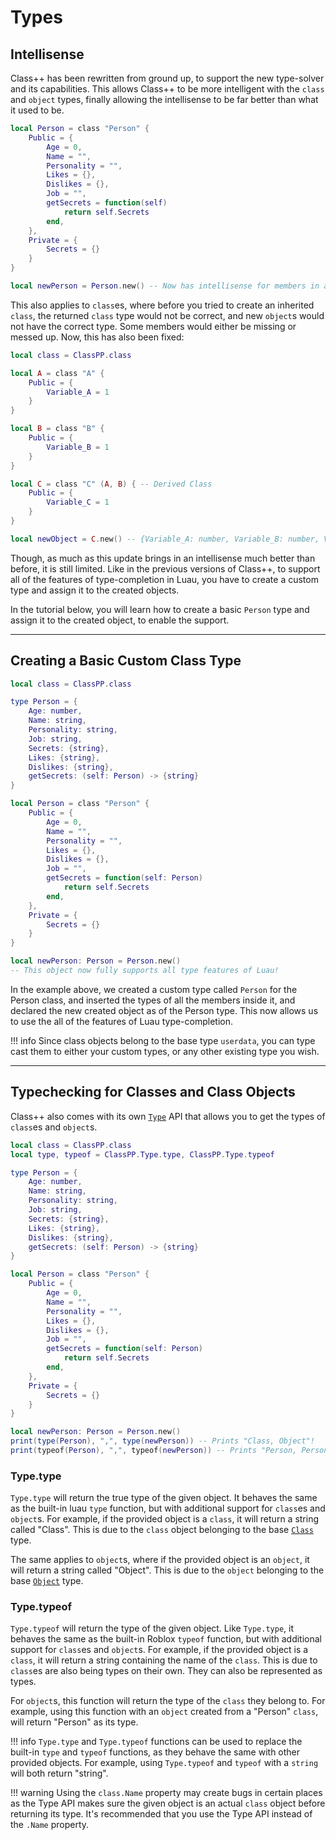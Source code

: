 # Types

## Intellisense

Class++ has been rewritten from ground up, to support the new type-solver and its capabilities. 
This allows Class++ to be more intelligent with the `class` and `object` types, finally allowing the intellisense to be far better than what it used to be. 

```lua
local Person = class "Person" {
	Public = {
		Age = 0,
		Name = "",
		Personality = "",
		Likes = {},
		Dislikes = {},
		Job = "",
		getSecrets = function(self)
			return self.Secrets
		end,
	},
	Private = {
		Secrets = {}
	}
}

local newPerson = Person.new() -- Now has intellisense for members in all access specifiers, and obtains the correct types for every member!
```

This also applies to `class`es, where before you tried to create an inherited `class`, the returned `class` type would not be correct, and new `object`s would not have the correct type. Some members would either be missing or messed up.
Now, this has also been fixed:

```lua
local class = ClassPP.class

local A = class "A" { 
    Public = {
        Variable_A = 1
    }
}

local B = class "B" { 
    Public = {
        Variable_B = 1
    }
}

local C = class "C" (A, B) { -- Derived Class
    Public = {
        Variable_C = 1
    }
}

local newObject = C.new() -- {Variable_A: number, Variable_B: number, Variable_C: number}
```

Though, as much as this update brings in an intellisense much better than before, it is still limited. Like in the previous versions of Class++, to support all of the features of type-completion in Luau, you have to create a custom type and assign it to the created objects.

In the tutorial below, you will learn how to create a basic `Person` type and assign it to the created object, to enable the support.

----

## Creating a Basic Custom Class Type

```lua
local class = ClassPP.class

type Person = {
	Age: number,
	Name: string,
	Personality: string,
	Job: string,
	Secrets: {string},
	Likes: {string},
	Dislikes: {string},
	getSecrets: (self: Person) -> {string}
}

local Person = class "Person" {
	Public = {
		Age = 0,
		Name = "",
		Personality = "",
		Likes = {},
		Dislikes = {},
		Job = "",
		getSecrets = function(self: Person)
			return self.Secrets
		end,
	},
	Private = {
		Secrets = {}
	}
}

local newPerson: Person = Person.new()
-- This object now fully supports all type features of Luau!
```

In the example above, we created a custom type called `Person` for the Person class, and inserted the types of all the members inside it, and declared the new created object as of the Person type. This now allows us to use the all of the features of Luau type-completion.

!!! info
    Since class objects belong to the base type `userdata`, you can type cast them to either your custom types, or any other existing type you wish.

----

## Typechecking for Classes and Class Objects

Class++ also comes with its own [`Type`](../api-reference/classFunctions/type/type.md) API that allows you to get the types of `class`es and `object`s.

```lua
local class = ClassPP.class
local type, typeof = ClassPP.Type.type, ClassPP.Type.typeof

type Person = {
	Age: number,
	Name: string,
	Personality: string,
	Job: string,
	Secrets: {string},
	Likes: {string},
	Dislikes: {string},
	getSecrets: (self: Person) -> {string}
}

local Person = class "Person" {
	Public = {
		Age = 0,
		Name = "",
		Personality = "",
		Likes = {},
		Dislikes = {},
		Job = "",
		getSecrets = function(self: Person)
			return self.Secrets
		end,
	},
	Private = {
		Secrets = {}
	}
}

local newPerson: Person = Person.new()
print(type(Person), ",", type(newPerson)) -- Prints "Class, Object"!
print(typeof(Person), ",", typeof(newPerson)) -- Prints "Person, Person"!
```

### Type.type

`Type.type` will return the true type of the given object. It behaves the same as the built-in luau `type` function, but with additional support for `class`es and `object`s. For example, if the provided object is a `class`, it will return a string called "Class". This is due to the `class` object belonging to the base [`Class`](../apiReference/dataTypes/class.md) type.

The same applies to `object`s, where if the provided object is an `object`, it will return a string called "Object". This is due to the `object` belonging to the base [`Object`](../apiReference/dataTypes/object.md) type.

### Type.typeof

`Type.typeof` will return the type of the given object. Like `Type.type`, it behaves the same as the built-in Roblox `typeof` function, but with additional support for `class`es and `object`s. For example, if the provided object is a `class`, it will return a string containing the name of the `class`. This is due to `class`es are also being types on their own. They can also be represented as types.

For `object`s, this function will return the type of the `class` they belong to. For example, using this function with an `object` created from a "Person" `class`, will return "Person" as its type.

!!! info
	`Type.type` and `Type.typeof` functions can be used to replace the built-in `type` and `typeof` functions, as they behave the same with other provided objects. For example, using `Type.typeof` and `typeof` with a `string` will both return "string".

!!! warning
    Using the `class.Name` property may create bugs in certain places as the Type API makes sure the given object is an actual `class` object before returning its type. It's recommended that you use the Type API instead of the `.Name` property.
